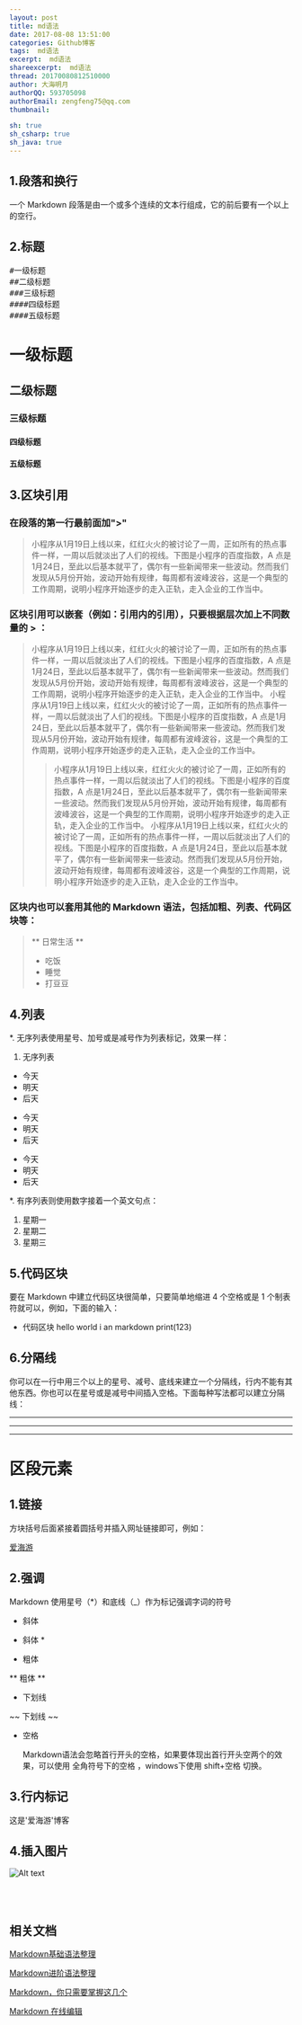 ```yaml
---
layout: post
title: md语法
date: 2017-08-08 13:51:00
categories: Github博客
tags:  md语法
excerpt:  md语法
shareexcerpt:  md语法
thread: 20170080812510000
author: 大海明月
authorQQ: 593705098
authorEmail: zengfeng75@qq.com
thumbnail:

sh: true
sh_csharp: true
sh_java: true
---
```


## 1.段落和换行
一个 Markdown 段落是由一个或多个连续的文本行组成，它的前后要有一个以上的空行。
<br>


## 2.标题

<pre>
#一级标题
##二级标题
###三级标题
####四级标题
####五级标题
</pre>


# 一级标题
## 二级标题
### 三级标题
#### 四级标题
#### 五级标题



## 3.区块引用

### 在段落的第一行最前面加">"

>小程序从1月19日上线以来，红红火火的被讨论了一周，正如所有的热点事件一样，一周以后就淡出了人们的视线。下图是小程序的百度指数，A 点是1月24日，至此以后基本就平了，偶尔有一些新闻带来一些波动。然而我们发现从5月份开始，波动开始有规律，每周都有波峰波谷，这是一个典型的工作周期，说明小程序开始逐步的走入正轨，走入企业的工作当中。


### 区块引用可以嵌套（例如：引用内的引用），只要根据层次加上不同数量的 > ：


>小程序从1月19日上线以来，红红火火的被讨论了一周，正如所有的热点事件一样，一周以后就淡出了人们的视线。下图是小程序的百度指数，A 点是1月24日，至此以后基本就平了，偶尔有一些新闻带来一些波动。然而我们发现从5月份开始，波动开始有规律，每周都有波峰波谷，这是一个典型的工作周期，说明小程序开始逐步的走入正轨，走入企业的工作当中。
>小程序从1月19日上线以来，红红火火的被讨论了一周，正如所有的热点事件一样，一周以后就淡出了人们的视线。下图是小程序的百度指数，A 点是1月24日，至此以后基本就平了，偶尔有一些新闻带来一些波动。然而我们发现从5月份开始，波动开始有规律，每周都有波峰波谷，这是一个典型的工作周期，说明小程序开始逐步的走入正轨，走入企业的工作当中。
>>小程序从1月19日上线以来，红红火火的被讨论了一周，正如所有的热点事件一样，一周以后就淡出了人们的视线。下图是小程序的百度指数，A 点是1月24日，至此以后基本就平了，偶尔有一些新闻带来一些波动。然而我们发现从5月份开始，波动开始有规律，每周都有波峰波谷，这是一个典型的工作周期，说明小程序开始逐步的走入正轨，走入企业的工作当中。
>>小程序从1月19日上线以来，红红火火的被讨论了一周，正如所有的热点事件一样，一周以后就淡出了人们的视线。下图是小程序的百度指数，A 点是1月24日，至此以后基本就平了，偶尔有一些新闻带来一些波动。然而我们发现从5月份开始，波动开始有规律，每周都有波峰波谷，这是一个典型的工作周期，说明小程序开始逐步的走入正轨，走入企业的工作当中。



### 区块内也可以套用其他的 Markdown 语法，包括加粗、列表、代码区块等：

>** 日常生活 **
>* 吃饭
>* 睡觉
>* 打豆豆



## 4.列表
*. 无序列表使用星号、加号或是减号作为列表标记，效果一样：

1. 无序列表

* 今天
* 明天
* 后天
+ 今天
+ 明天
+ 后天
- 今天
- 明天
- 后天


*. 有序列表则使用数字接着一个英文句点：

1. 星期一
2. 星期二
3. 星期三

## 5.代码区块

要在 Markdown 中建立代码区块很简单，只要简单地缩进 4 个空格或是 1 个制表符就可以，例如，下面的输入：

* 代码区块
    hello world
    i an markdown
    print(123)

## 6.分隔线
你可以在一行中用三个以上的星号、减号、底线来建立一个分隔线，行内不能有其他东西。你也可以在星号或是减号中间插入空格。下面每种写法都可以建立分隔线：

***

---

* * *


# 区段元素

## 1.链接

方块括号后面紧接着圆括号并插入网址链接即可，例如：

[爱海游](http://blog.ihaiu.com)

## 2.强调

Markdown 使用星号（*）和底线（_）作为标记强调字词的符号

+ 斜体

* 斜体 *

+ 粗体

** 粗体 **

+ 下划线

~~ 下划线 ~~


+ 空格

  Markdown语法会忽略首行开头的空格，如果要体现出首行开头空两个的效果，可以使用 全角符号下的空格 ，windows下使用 shift+空格 切换。


## 3.行内标记
这是'爱海游'博客

## 4.插入图片

![Alt text](http://upload-images.jianshu.io/upload_images/1122690-5e3bfd076fdd5bd9.png?imageMogr2/auto-orient/strip%7CimageView2/2/w/1240)



<br>
<br>
<h2 class="nav1">相关文档</h2>
<p><a target="_blank" href="http://www.jianshu.com/p/815788f4b01d">Markdown基础语法整理 </a></p>
<p><a target="_blank" href="http://www.jianshu.com/p/0b257de21eb5">Markdown进阶语法整理 </a></p>
<p><a target="_blank" href="http://www.cnblogs.com/crazyant007/p/4220066.html?utm_source=tuicool&utm_medium=referral">Markdown，你只需要掌握这几个 </a></p>
<p><a target="_blank" href="https://www.zybuluo.com/mdeditor?url=https://www.zybuluo.com/static/editor/md-help.markdown#cmd-markdown">Markdown 在线编辑 </a></p>


